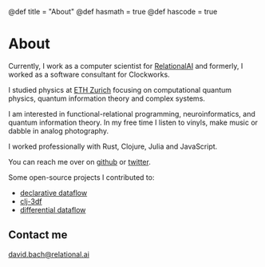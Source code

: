 @def title = "About"
@def hasmath = true
@def hascode = true

# About

Currently, I work as a computer scientist for
[RelationalAI](https://relational.ai) and formerly, I worked as a
software consultant for Clockworks. 

I studied physics at [ETH Zurich](https://ethz.ch/en.html) focusing on
computational quantum physics, quantum information theory and complex
systems.

I am interested in functional-relational programming,
neuroinformatics, and quantum information theory. In my free time I
listen to vinyls, make music or dabble in analog photography.

I worked professionally with Rust, Clojure, Julia and JavaScript.

You can reach me over on [github](https://github.com/eoxxs) or
[twitter](https://twitter.com/bachdavi).

Some open-source projects I contributed to:

- [declarative dataflow](https://github.com/comnik/declarative-dataflow)
- [clj-3df](https://github.com/sixthnormal/clj-3df)
- [differential dataflow](https://github.com/TimelyDataflow/differential-dataflow)

## Contact me

[david.bach@relational.ai](mailto:david.bach@relational.ai)

